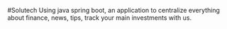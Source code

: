 #Solutech
Using java spring boot, an application to centralize everything about finance, news, tips, track your main investments with us.
